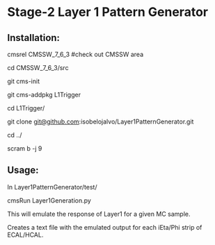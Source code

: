 Stage-2 Layer 1 Pattern Generator
========================

Installation:
------------------------

cmsrel CMSSW_7_6_3 #check out CMSSW area

cd CMSSW_7_6_3/src

git cms-init 

git cms-addpkg L1Trigger

cd L1Trigger/

git clone git@github.com:isobelojalvo/Layer1PatternGenerator.git

cd ../

scram b -j 9 

Usage:
--------------

In Layer1PatternGenerator/test/

cmsRun Layer1Generation.py

This will emulate the response of Layer1 for a given MC sample.

Creates a text file with the emulated output for each iEta/Phi strip of ECAL/HCAL. 
